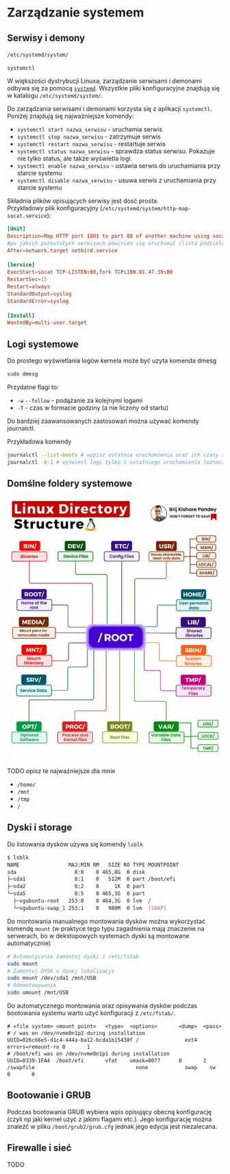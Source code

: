 # Zarządzanie systemem

## Serwisy i demony

`/etc/systemd/system/`

`systemctl`

W większości dystrybucji Linuxa, zarządzanie serwisami i demonami odbywa się za pomocą [`systemd`](https://systemd.io). Wszystkie pliki konfiguracyjne znajdują się w katalogu `/etc/systemd/system/`.

Do zarządzania serwisami i demonami korzysta się z aplikacji `systemctl`. Poniżej znajdują się najważniejsze komendy:

- `systemctl start nazwa_serwisu` - uruchamia serwis
- `systemctl stop nazwa_serwisu` - zatrzymuje serwis
- `systemctl restart nazwa_serwisu` - restartuje serwis
- `systemctl status nazwa_serwisu` - sprawdza status serwisu. Pokazuje nie tylko status, ale także wyświetla logi.
- `systemctl enable nazwa_serwisu` - ustawia serwis do uruchamiania przy starcie systemu
- `systemctl disable nazwa_serwisu` - usuwa serwis z uruchamiania przy starcie systemu

Składnia plików opisujących serwisy jest dosć prosta.  
Przykładowy plik konfiguracyjny (`/etc/systemd/system/http-map-socat.service`):

```toml
[Unit]
Description=Map HTTP port (80) to port 80 of another machine using socat
#po jakich pozostałych serwisach powinien się uruchomić (lista podzielona spacjami)
After=network.target netbird.service

[Service]
ExecStart=socat TCP-LISTEN:80,fork TCP:100.81.47.39:80
RestartSec=15
Restart=always
StandardOutput=syslog
StandardError=syslog

[Install]
WantedBy=multi-user.target
```

## Logi systemowe

Do prostego wyświetlania logów kernela może być uzyta komenda dmesg

```bash
sudo dmesg
```

Przydatne flagi to:

- `-w` `--follow` - podążanie za kolejnymi logami
- `-T` - czas w formacie godziny (a nie liczony od startu)

Do bardziej zaawansowanych zastosowań można używać komendy journalctl.

Przykładowa komendy

```bash
journalctl --list-boots # wypisz ostatnie uruchomienia oraz ich czasy trwania
journalctl -b-1 # wyświetl logi tylko z ostatniego uruchomienia (oznaczonego jako -1)
```

## Domślne foldery systemowe

![Schemat](assets/linux_directories.jpeg)

TODO opisz te najważniejsze dla mnie

- `/home/`
- `/mnt`
- `/tmp`
- `/`

## Dyski i storage

Do listowania dysków używa się komendy `lsblk`

```bash
$ lsblk
NAME                MAJ:MIN RM   SIZE RO TYPE MOUNTPOINT
sda                   8:0    0 465,8G  0 disk 
├─sda1                8:1    0   512M  0 part /boot/efi
├─sda2                8:2    0     1K  0 part 
└─sda5                8:5    0 465,3G  0 part 
  ├─vgubuntu-root   253:0    0 464,3G  0 lvm  /
  └─vgubuntu-swap_1 253:1    0   980M  0 lvm  [SWAP]
```

Do montowania manualnego montowania dysków można wykorzystać komendę `mount` (w praktyce tego typu zagadnienia mają znaczenie na serwerach, bo w dekstopowych systemach dyski są montowane automatycznie)

```bash
# Automatycznie zamontuj dyski z /etc/fstab
sudo mount
# Zamontuj DYSK w danej lokalizacji
sudo mount /dev/sda1 /mnt/USB
# Odmontowywanie
sudo umount /mnt/USB
```

Do automatycznego montowania oraz opisywania dysków podczas bootowania systemu warto użyć konfiguracji z `/etc/fstab/`.

```
# <file system> <mount point>   <type>  <options>       <dump>  <pass>
# / was on /dev/nvme0n1p2 during installation
UUID=026c66e5-d1c4-444a-ba12-bcda1b15438f /               ext4    errors=remount-ro 0       1
# /boot/efi was on /dev/nvme0n1p1 during installation
UUID=8339-1FA4  /boot/efi       vfat    umask=0077      0       1
/swapfile                                 none            swap    sw              0       0
```

## Bootowanie i GRUB

Podczas bootowania GRUB wybiera wpis opisujący obecną konfigurację (czyli np jaki kernel użyć z jakimi flagami etc.). Jego konfigurację można znaleźć w pliku `/boot/grub2/grub.cfg` jednak jego edycja jest niezalecana.



## Firewalle i sieć

TODO

